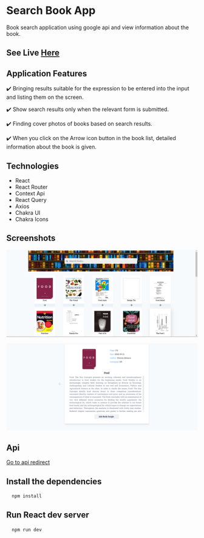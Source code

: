 # Search Book App

Book search application using google api and view information about the book.

## See Live  [Here](https://book-search-app-chi.vercel.app/)

## Application Features

 ✔️ Bringing results suitable for the expression to be entered into the input and listing them on the screen.

✔️ Show search results only when the relevant form is submitted.

✔️ Finding cover photos of books based on search results.

✔️ When you click on the Arrow icon button in the book list, detailed information about the book is given.


## Technologies

- React 
- React Router
- Context Api 
- React Query
- Axios 
- Chakra UI
- Chakra Icons


## Screenshots

![ssOne](/src/assets/ss1.png)

![ssTwo](/src/assets/ss2.png)


## Api

[Go to api redirect](https://developers.google.com/books/docs/overview)


## Install the dependencies

```bash 
  npm install 
```

## Run React dev server

```bash 
  npm run dev
```
